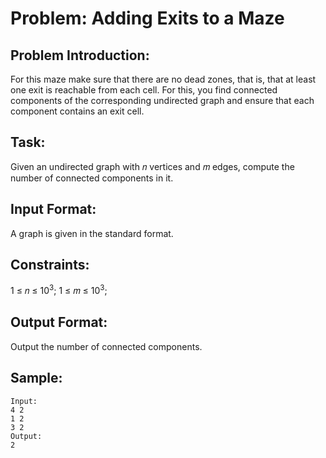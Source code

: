 # Problem: Adding Exits to a Maze

## Problem Introduction:

For this maze make sure that there are no dead zones, that is, that at least one exit is
reachable from each cell. For this, you find connected components of the corresponding undirected graph and ensure that each component contains an exit cell.

## Task:

Given an undirected graph with 𝑛 vertices and 𝑚 edges, compute the number of connected components
in it.

## Input Format:

A graph is given in the standard format.

## Constraints:

1 ≤ 𝑛 ≤ 10<sup>3</sup>; 1 ≤ 𝑚 ≤ 10<sup>3</sup>;

## Output Format:

Output the number of connected components.

## Sample:

```
Input:
4 2
1 2
3 2
Output:
2

```

